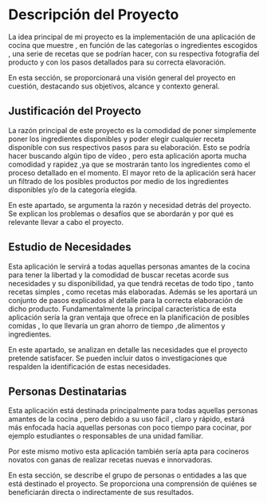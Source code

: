 # Descripción del Proyecto
La idea principal de mi proyecto es la implementación de una aplicación de cocina que muestre , en función de las categorías o ingredientes escogidos , una serie de recetas que se podrían hacer, con su respectiva fotografía del producto y con los pasos detallados para su correcta elavoración.

En esta sección, se proporcionará una visión general del proyecto en cuestión, destacando sus objetivos, alcance y contexto general.

## Justificación del Proyecto
La razón principal de este proyecto es la comodidad de poner simplemente poner los ingredientes disponibles y poder elegir cualquier receta disponible con sus respectivos pasos para su elaboración.
Esto se podría hacer buscando algún tipo de vídeo , pero esta aplicación aporta mucha comodidad y rapidez ,ya que se mostrarán tanto los ingredientes como el proceso detallado en el momento.
El mayor reto de la aplicación será hacer un filtrado de los posibles productos por medio de los ingredientes disponibles y/o de la categoría elegida.

En este apartado, se argumenta la razón y necesidad detrás del proyecto. Se explican los problemas o desafíos que se abordarán y por qué es relevante llevar a cabo el proyecto.

## Estudio de Necesidades
Esta aplicación le servirá a todas aquellas personas amantes de la cocina para tener la libertad y la comodidad de buscar recetas acorde sus necesidades y su disponibilidad, ya que tendrá recetas de todo tipo , tanto recetas simples , como recetas más elaboradas.
Además se les aportará un conjunto de pasos explicados al detalle para la correcta elaboración de dicho producto.
Fundamentalmente la principal característica de esta aplicación sería la gran ventaja que ofrece en la planificación de posibles comidas , lo que llevaría un gran ahorro de tiempo ,de alimentos y ingredientes.

En este apartado, se analizan en detalle las necesidades que el proyecto pretende satisfacer. Se pueden incluir datos o investigaciones que respalden la identificación de estas necesidades.

## Personas Destinatarias

Esta aplicación está destinada principalmente para todas aquellas personas amantes de la cocina , pero debido a su uso fácil , claro y rápido,  estará más enfocada hacia aquellas personas con poco tiempo para cocinar, por ejemplo estudiantes o responsables de una unidad familiar.

Por este mismo motivo esta aplicación también sería apta para cocineros novatos con ganas de realizar recetas nuevas e innorvadoras.

En esta sección, se describe el grupo de personas o entidades a las que está destinado el proyecto. Se proporciona una comprensión de quiénes se beneficiarán directa o indirectamente de sus resultados.

